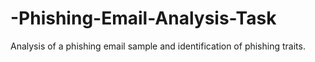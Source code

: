 # -Phishing-Email-Analysis-Task
Analysis of a phishing email sample and identification of phishing traits.
